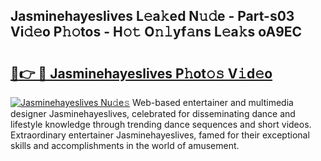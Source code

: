 ## Jasminehayeslives L𝚎a𝚔ed N𝚞𝚍e - Part-s03 Vi𝚍𝚎o P𝚑𝚘tos - H𝚘𝚝 O𝚗𝚕yf𝚊ns L𝚎a𝚔s oA9EC

# <h2><a href="http://kf40cf.oniu.top/?m=Jasminehayeslives">🔗👉 🔴 Jasminehayeslives P𝚑ot𝚘𝚜 V𝚒d𝚎o</a></h2>

[![Jasminehayeslives Nu𝚍e𝚜](https://i.imgur.com/0qMVB7G.gif)](http://kf40cf.oniu.top/?m=Jasminehayeslives)
Web-based entertainer and multimedia designer Jasminehayeslives, celebrated for disseminating dance and lifestyle knowledge through trending dance sequences and short videos. Extraordinary entertainer Jasminehayeslives, famed for their exceptional skills and accomplishments in the world of amusement.  
